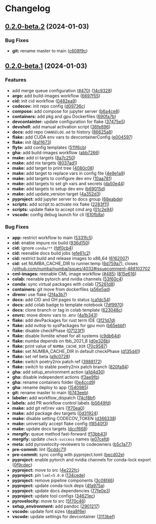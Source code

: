 # Changelog

## [0.2.0-beta.2](https://github.com/pinellolab/pyrovelocity/compare/v0.2.0-beta.1...v0.2.0-beta.2) (2024-01-03)


### Bug Fixes

* **git:** rename master to main ([c608f9c](https://github.com/pinellolab/pyrovelocity/commit/c608f9c545b180c89b0d8392b18df0e2df201fcf))

## [0.2.0-beta.1](https://github.com/pinellolab/pyrovelocity/compare/v0.1.3...v0.2.0-beta.1) (2024-01-03)


### Features

* add merge queue configuration ([#470](https://github.com/pinellolab/pyrovelocity/issues/470)) ([14c9328](https://github.com/pinellolab/pyrovelocity/commit/14c93287bf46433ff20e9db20974cfa43adfaad9))
* **argo:** add build-images workflow ([6697f55](https://github.com/pinellolab/pyrovelocity/commit/6697f552a366ac24244c4a2d2992a945a2c3bf99))
* **cid:** init cid workflow ([0482ea9](https://github.com/pinellolab/pyrovelocity/commit/0482ea9dea6f91a59e352c5ca343fb19efc1c012))
* **codecov:** init repo config ([d09736c](https://github.com/pinellolab/pyrovelocity/commit/d09736c916ddc7b58d8229d965437a39d648fd74))
* **compose:** add compose for jupyter server ([b6a4ce8](https://github.com/pinellolab/pyrovelocity/commit/b6a4ce88afe66da1a090ce773229dfb9578dd219))
* **containers:** add pkg and gpu Dockerfiles ([690fa7b](https://github.com/pinellolab/pyrovelocity/commit/690fa7bc5a4252b40a246449aa3de61e6edb4fb1))
* **devcontainter:** update configuration for flake ([37475e5](https://github.com/pinellolab/pyrovelocity/commit/37475e51384d803a410553d8584ee3bcd521fbec))
* **devshell:** add manual activation script ([36fe896](https://github.com/pinellolab/pyrovelocity/commit/36fe896130fd9362397d43f463ca5bc078ad5c2f))
* **docs:** add repo `CHANGELOG.md` to history ([86625a8](https://github.com/pinellolab/pyrovelocity/commit/86625a8407e8aa9c9ff79c83ae3b593103c1d8ad))
* **flake:** add CUDA env vars to devcontainerConfig ([e004597](https://github.com/pinellolab/pyrovelocity/commit/e0045979aacb2f1eb6bb9345f27d8cb73f25f6e6))
* **flake:** init ([8a11673](https://github.com/pinellolab/pyrovelocity/commit/8a116737ba9533e9e8bdcf476a337a49c054f162))
* **flyte:** add config templates ([511f6cb](https://github.com/pinellolab/pyrovelocity/commit/511f6cb21aa18fc758516b5d5f943c7d3ec90aa6))
* **gha:** add build-images workflow ([abb7266](https://github.com/pinellolab/pyrovelocity/commit/abb72663ccfeacf92db8891510dc0daa0597a2b2))
* **make:** add ci targets ([8a7c250](https://github.com/pinellolab/pyrovelocity/commit/8a7c2501e587fe87cb1d499e56698dac1d83c388))
* **make:** add nix targets ([8037ad1](https://github.com/pinellolab/pyrovelocity/commit/8037ad1adf7e0ac8d1cb96a1720b3a81a081e7fc))
* **make:** add target to print tree ([4080c08](https://github.com/pinellolab/pyrovelocity/commit/4080c083dda4c381cb1b580225a63c922f1edda1))
* **make:** add target to replace vars in config file ([4e9e1a9](https://github.com/pinellolab/pyrovelocity/commit/4e9e1a9c8d8c2e8de6264cccde5f33cf1a0fe9bd))
* **make:** add targets to configure dev env ([10aa781](https://github.com/pinellolab/pyrovelocity/commit/10aa781d02128775e5211cb5b8beed37a14dfd3c))
* **make:** add targets to set gh vars and secrets ([da50e44](https://github.com/pinellolab/pyrovelocity/commit/da50e44cf36f9b841eef0f92660b635c3f9dcf74))
* **make:** add targets to setup dev env ([b69015d](https://github.com/pinellolab/pyrovelocity/commit/b69015dd157775a052928f2ebf1c24d121fc8445))
* **make:** add update_version target ([4a352d3](https://github.com/pinellolab/pyrovelocity/commit/4a352d363be999fb85e3d33a2c559492de61b421))
* **pyproject:** add jupyter server to docs group ([68eabde](https://github.com/pinellolab/pyrovelocity/commit/68eabdee58b197875a54f4091c040f24c446e5b0))
* **scripts:** add script to activate nix flake ([2283f11](https://github.com/pinellolab/pyrovelocity/commit/2283f116bb8fbcb0400d31edd3fc22327f0f5356))
* **scripts:** update flake to accept cmd arg ([01c2e94](https://github.com/pinellolab/pyrovelocity/commit/01c2e94a491bb1705c3f1a0be99685dd8fd3668f))
* **vscode:** config debug launch for cli ([610fb8a](https://github.com/pinellolab/pyrovelocity/commit/610fb8ac3ea7b020ae53437c38cb64b1f46a3874))


### Bug Fixes

* **app:** restrict workflow to main ([5331fc5](https://github.com/pinellolab/pyrovelocity/commit/5331fc507ff7ad24b7b886729d7a4f2f02128b50))
* **cid:** enable impure nix build ([936d150](https://github.com/pinellolab/pyrovelocity/commit/936d150f959f87de18f2dacc5b97e65c5f0c422a))
* **cid:** ignore `conda/**` ([fdf0cb4](https://github.com/pinellolab/pyrovelocity/commit/fdf0cb41129b54c610f86543e9954671c110aa86))
* **cid:** reenable docs build jobs ([efe61c2](https://github.com/pinellolab/pyrovelocity/commit/efe61c2a099563ab194a26a55c047667d1fde3a3))
* **cid:** restrict build and release images to x86_64 ([6162007](https://github.com/pinellolab/pyrovelocity/commit/6162007c7340a0456a083944051112baaf7a56b9))
* **cid:** set NUMBA_CACHE_DIR to runner.temp ([6d759a7](https://github.com/pinellolab/pyrovelocity/commit/6d759a752c3c167352e56f9754972c95a967cf6c)), closes [/github.com/numba/numba/issues/4032#issuecomment-488102702](https://github.com/pinellolab//github.com/numba/numba/issues/4032/issues/issuecomment-488102702)
* **cml-images:** reenable CML image workflow ([#485](https://github.com/pinellolab/pyrovelocity/issues/485)) ([815e616](https://github.com/pinellolab/pyrovelocity/commit/815e616053a02170a87d65657b06893be86fc785))
* **colab:** reenable pytorch and nvidia channels ([53f60c4](https://github.com/pinellolab/pyrovelocity/commit/53f60c45e47b0fef28a18d9271ea321732103de0))
* **conda:** sync virtual packages with colab ([75261d8](https://github.com/pinellolab/pyrovelocity/commit/75261d850fd7f47190bddadc7a4868140d05f9e6))
* **containers:** git move from dockerfiles ([a56e5ad](https://github.com/pinellolab/pyrovelocity/commit/a56e5ad67a8b6b575734d5af09a4592af0d82705))
* **direnv:** use flake ([2f4a3b7](https://github.com/pinellolab/pyrovelocity/commit/2f4a3b7eef115515ead6ced17a1699314cb6a04c))
* **docs:** add CID and GH pages to status ([ca1dc54](https://github.com/pinellolab/pyrovelocity/commit/ca1dc541e61f85c565820414a26a783a5e767adb))
* **docs:** add colab badge to template notebook ([7df9970](https://github.com/pinellolab/pyrovelocity/commit/7df9970e574fe39e1a6080476b6f0172d288f26d))
* **docs:** clone branch or tag in colab template ([623048c](https://github.com/pinellolab/pyrovelocity/commit/623048c08f3a41c0cc0fc784e0dedea44672661d))
* **envrc:** move direnv vars to .env ([4a1b343](https://github.com/pinellolab/pyrovelocity/commit/4a1b343c5b8a4f208f757818c1bd3fb015ce1520))
* **flake:** add devPackages for rust term IDE ([3f21d7d](https://github.com/pinellolab/pyrovelocity/commit/3f21d7da31884d1d97da235918ecf001da087cc1))
* **flake:** add nvitop to sysPackages for gpu mon ([b65ebbf](https://github.com/pinellolab/pyrovelocity/commit/b65ebbf071653e5e2f379373624493839faf42dd))
* **flake:** disable checkPhase ([07123f1](https://github.com/pinellolab/pyrovelocity/commit/07123f1e1df11edbc1740746011e23cf2bfd6189))
* **flake:** disable llvmlite wheel for all systems ([c9db64d](https://github.com/pinellolab/pyrovelocity/commit/c9db64d31769f4e3f02c4001bb829eeb8a0dd812))
* **flake:** numba depends on tbb_2021_8 ([d0e326b](https://github.com/pinellolab/pyrovelocity/commit/d0e326b2fcf15aa24cefec0acb14f0f979f61f06))
* **flake:** print value of `NUMBA_CACHE_DIR` ([70c9587](https://github.com/pinellolab/pyrovelocity/commit/70c958718957e849348307812795199c0a9d041f))
* **flake:** set NUMBA_CACHE_DIR in default checkPhase ([d135d41](https://github.com/pinellolab/pyrovelocity/commit/d135d4105a8484c69b23d5fa07c9597df4e48bce))
* **flake:** set ref beta ([a9c0728](https://github.com/pinellolab/pyrovelocity/commit/a9c0728aec5443bdcd90e992456b308dbc3b2ac0))
* **flake:** switch poetry2nix patch ref ([3988172](https://github.com/pinellolab/pyrovelocity/commit/3988172bcf9ab7220fa00c164500637b4fb727f9))
* **flake:** switch to stable poetry2nix patch branch ([820fa94](https://github.com/pinellolab/pyrovelocity/commit/820fa94d58ae0ec95462fcf54436c21f5114c592))
* **gha:** add setup_environment action ([a1d4d30](https://github.com/pinellolab/pyrovelocity/commit/a1d4d3047f9b24f78935f2e933c5460e8a8638ba))
* **gha:** disable independent actions ([f3ae9fb](https://github.com/pinellolab/pyrovelocity/commit/f3ae9fbaad86e812179b2837aeacca2dad4557cc))
* **gha:** rename containers folder ([0e4ccd9](https://github.com/pinellolab/pyrovelocity/commit/0e4ccd96d9ab909362ab7801f958f08bb4cdb14c))
* **gha:** rename deploy to app ([1540985](https://github.com/pinellolab/pyrovelocity/commit/15409857028bb9ca4f2b6e3a3fef675ee20433da))
* **git:** rename master to main ([6743eeb](https://github.com/pinellolab/pyrovelocity/commit/6743eeb6d83d71107f89c1eb273583365a7042e5))
* **labeler:** add workflow_dispatch ([74cf8bf](https://github.com/pinellolab/pyrovelocity/commit/74cf8bfebd71aafad4f2023c4e4c6d3199f33546))
* **labels:** add PR workflow control labels ([b5649fd](https://github.com/pinellolab/pyrovelocity/commit/b5649fd6a7504ec97c7adacaa8bdaf2365e7a092))
* **make:** add git ref/rev vars ([1f70ea0](https://github.com/pinellolab/pyrovelocity/commit/1f70ea0d4f2a735a1f2e95dff9690ef84c3542c3))
* **make:** add package dev targets ([0d31924](https://github.com/pinellolab/pyrovelocity/commit/0d319245ca198af543f671d2980e64d5efdc0a1d))
* **make:** disable setting CODECOV_TOKEN ([d366338](https://github.com/pinellolab/pyrovelocity/commit/d366338fc41d849dbc39625925172855bd8b57b1))
* **make:** universally accept flake config ([f8540f3](https://github.com/pinellolab/pyrovelocity/commit/f8540f3568b935d3e0502a467e2a9b7cc26ddf7f))
* **make:** update docs targets ([dccf668](https://github.com/pinellolab/pyrovelocity/commit/dccf668de5e29f8f7581ce82c5aa1d02e6e651e6))
* **mergify:** queue method fast-forward ([f13bb43](https://github.com/pinellolab/pyrovelocity/commit/f13bb43ac4f6b70e1fbb3f267b992077f0deeeb1))
* **mergify:** update `check-success` names ([e07cefd](https://github.com/pinellolab/pyrovelocity/commit/e07cefd088b3d171ea9967973f88c153323278d8))
* **meta:** add pyrovelocity-reviewers to codeowners ([b5c1a77](https://github.com/pinellolab/pyrovelocity/commit/b5c1a77711c32e6880da2473554e697fa63c21f6))
* **pre-commit:** lint ([5cddc71](https://github.com/pinellolab/pyrovelocity/commit/5cddc71ba4186e0a2dc2bde7a1cea043b08365cd))
* **pre-commit:** sync config with pyproject.toml ([becd02e](https://github.com/pinellolab/pyrovelocity/commit/becd02ef5896e7111329694f8b96a7af629a2329))
* **pyproject:** enable pytorch and nvidia channels for conda-lock export ([0f9cdec](https://github.com/pinellolab/pyrovelocity/commit/0f9cdecba5095b7da7a40c0085936d0e53bfa27c))
* **pyproject:** move to src ([4e222fc](https://github.com/pinellolab/pyrovelocity/commit/4e222fcd72b8de652c54386bba4a1484736536ef))
* **pyproject:** pin `lxml<5.0.0` ([134cede](https://github.com/pinellolab/pyrovelocity/commit/134cede0a169d5345d6ea18601c8d0170a305a10))
* **pyproject:** remove pipeline components ([3c08f46](https://github.com/pinellolab/pyrovelocity/commit/3c08f4674696a253d630e8c426ad7a6cd5061b59))
* **pyproject:** update conda-lock deps ([4fa975a](https://github.com/pinellolab/pyrovelocity/commit/4fa975ae6463d11b0cf75611c30fb79e5e174e3d))
* **pyproject:** update docs dependencies ([77fe0e3](https://github.com/pinellolab/pyrovelocity/commit/77fe0e3275838e5b65a8315febf9d515c20599cd))
* **pyproject:** update tool configs ([34621ec](https://github.com/pinellolab/pyrovelocity/commit/34621ec126f71059b987c26d9396f84532852025))
* **pyrovelocity:** move to src ([5f70c46](https://github.com/pinellolab/pyrovelocity/commit/5f70c46530e2b00215e6cae1b4b7a79e0303ae04))
* **setup_environment:** add pandoc ([2901217](https://github.com/pinellolab/pyrovelocity/commit/2901217360ab53c3abc1b421ad17ae841c6914b6))
* **vscode:** update font sizes ([4ea8f6e](https://github.com/pinellolab/pyrovelocity/commit/4ea8f6eb8d60a88f974969f07a140e018d36503d))
* **vscode:** update settings for devcontainer ([3113bef](https://github.com/pinellolab/pyrovelocity/commit/3113bef4a40666a5c1b125f9a1f02b91ce7c6310))
